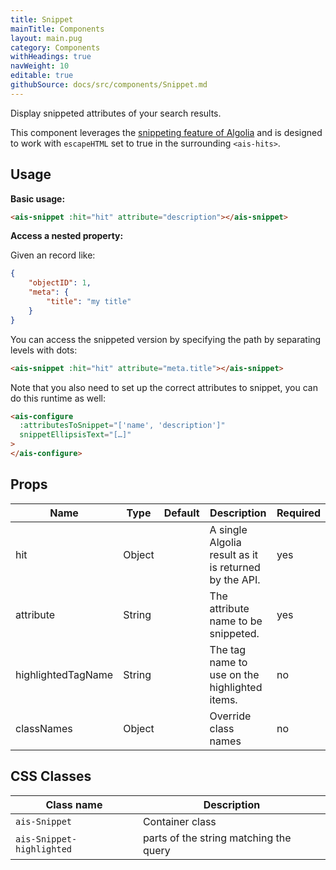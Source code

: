 ```yaml
---
title: Snippet
mainTitle: Components
layout: main.pug
category: Components
withHeadings: true
navWeight: 10
editable: true
githubSource: docs/src/components/Snippet.md
---
```


Display snippeted attributes of your search results.

This component leverages the [snippeting feature of Algolia](https://www.algolia.com/doc/faq/searching/what-is-attributes-to-snippet-how-does-it-work/#faq-section) and is designed to work with `escapeHTML` set to true in the surrounding `<ais-hits>`.


## Usage

**Basic usage:**

```html
<ais-snippet :hit="hit" attribute="description"></ais-snippet>
```

**Access a nested property:**

Given an record like:

```json
{
    "objectID": 1,
    "meta": {
        "title": "my title"
    }
}
```

You can access the snippeted version by specifying the path by separating levels with dots:

```html
<ais-snippet :hit="hit" attribute="meta.title"></ais-snippet>
```

Note that you also need to set up the correct attributes to snippet, you can do this runtime as well: 

```html
<ais-configure
  :attributesToSnippet="['name', 'description']"
  snippetEllipsisText="[…]"
>
</ais-configure>
```

## Props

Name | Type | Default | Description | Required
---|---|---|---|---
hit | Object |  | A single Algolia result as it is returned by the API. | yes
attribute | String |  | The attribute name to be snippeted. | yes
highlightedTagName | String |  | The tag name to use on the highlighted items. | no
classNames | Object | | Override class names | no

## CSS Classes

Class name | Description
---|---
`ais-Snippet` | Container class
`ais-Snippet-highlighted` | parts of the string matching the query
